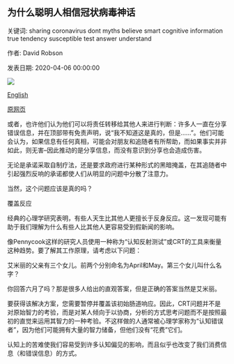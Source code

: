## 为什么聪明人相信冠状病毒神话

关键词: sharing coronavirus dont myths believe smart cognitive information true tendency susceptible test answer understand

作者: David Robson

发表日期: 2020-04-06 00:00:00

![](https://ichef.bbci.co.uk/wwfeatures/live/624_351/images/live/p0/88/sy/p088syvy.jpg)

[English](Why%20smart%20people%20believe%20coronavirus%20myths.md)

[原网页](https://www.bbc.com/future/article/20200406-why-smart-people-believe-coronavirus-myths)

或者，也许他们认为他们可以将责任转移给其他人来进行判断：许多人一直在分享错误信息，并在顶部带有免责声明，说“我不知道这是真的，但是……”。他们可能会认为，如果信息有任何真相，可能会对朋友和追随者有所帮助，而如果事实并非如此，则无害–因此推动的是分享信息，而没有意识到分享也会造成伤害。

无论是承诺采取自制疗法，还是要求政府进行某种形式的黑暗掩盖，在其追随者中引起强烈反响的承诺都使人们从明显的问题中分散了注意力。

当然，这个问题应该是真的吗？

覆盖反应

经典的心理学研究表明，有些人天生比其他人更擅长于反身反应。这一发现可能有助于我们理解为什么有些人比其他人更容易受到假新闻的影响。

像Pennycook这样的研究人员使用一种称为“认知反射测试”或CRT的工具来衡量这种趋势。要了解其工作原理，请考虑以下问题：

艾米丽的父亲有三个女儿。前两个分别命名为April和May。第三个女儿叫什么名字？

你回答六月了吗？那是很多人给出的直观答案，但是正确的答案当然是艾米丽。

要获得该解决方案，您需要暂停并覆盖该初始肠道响应。因此，CRT问题并不是对原始智力的考验，而是对某人倾向于以协商，分析的方式思考问题而不是按照最初的直觉来运用其智力的一种考验。不这样做的人通常被心理学家称为“认知错误者”，因为他们可能拥有大量的智力储备，但他们没有“花费”它们。

认知上的苦难使我们容易受到许多认知偏见的影响，而且似乎也改变了我们消费信息（和错误信息）的方式。
